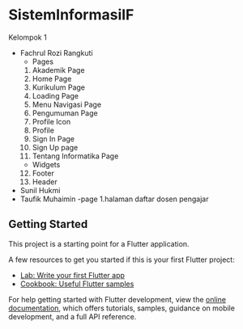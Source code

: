 # SistemInformasiIF

Kelompok 1
- Fachrul Rozi Rangkuti
    - Pages
    1. Akademik Page
    2. Home Page
    3. Kurikulum Page
    4. Loading Page
    5. Menu Navigasi Page
    6. Pengumuman Page
    7. Profile Icon
    8. Profile
    9. Sign In Page
    10. Sign Up page
    11. Tentang Informatika Page
    - Widgets
    12. Footer
    13. Header
- Sunil Hukmi
- Taufik Muhaimin
  -page
  1.halaman daftar dosen pengajar

## Getting Started

This project is a starting point for a Flutter application.

A few resources to get you started if this is your first Flutter project:

- [Lab: Write your first Flutter app](https://docs.flutter.dev/get-started/codelab)
- [Cookbook: Useful Flutter samples](https://docs.flutter.dev/cookbook)

For help getting started with Flutter development, view the
[online documentation](https://docs.flutter.dev/), which offers tutorials,
samples, guidance on mobile development, and a full API reference.

